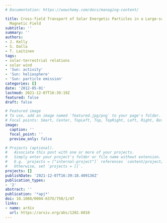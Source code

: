 ```yaml
---
# Documentation: https://wowchemy.com/docs/managing-content/

title: Cross-field Transport of Solar Energetic Particles in a Large-scale Fluctuating
  Magnetic Field
subtitle: ''
summary: ''
authors:
- J. Kelly
- S. Dalla
- T. Laitinen
tags:
- solar-terrestrial relations
- solar wind
- 'Sun: activity'
- 'Sun: heliosphere'
- 'Sun: particle emission'
categories: []
date: '2012-05-01'
lastmod: 2021-12-07T16:39:19Z
featured: false
draft: false

# Featured image
# To use, add an image named `featured.jpg/png` to your page's folder.
# Focal points: Smart, Center, TopLeft, Top, TopRight, Left, Right, BottomLeft, Bottom, BottomRight.
image:
  caption: ''
  focal_point: ''
  preview_only: false

# Projects (optional).
#   Associate this post with one or more of your projects.
#   Simply enter your project's folder or file name without extension.
#   E.g. `projects = ["internal-project"]` references `content/project/deep-learning/index.md`.
#   Otherwise, set `projects = []`.
projects: []
publishDate: '2021-12-07T16:39:18.409136Z'
publication_types:
- '2'
abstract: ''
publication: '*apj*'
doi: 10.1088/0004-637X/750/1/47
links:
- name: arXiv
  url: https://arxiv.org/abs/1202.6010
---
```

